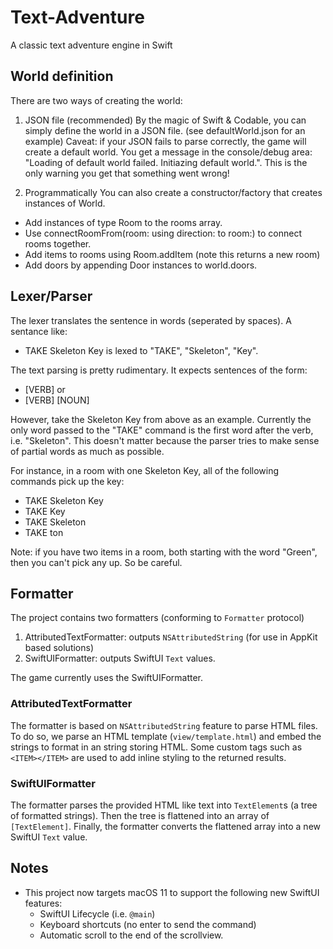 # Text-Adventure
A classic text adventure engine in Swift

## World definition
There are two ways of creating the world:
1. JSON file (recommended)
By the magic of Swift & Codable, you can simply define the world in a JSON file. (see defaultWorld.json for an example)
Caveat: if your JSON fails to parse correctly, the game will create a default world. You get a message in the console/debug area: "Loading of default world failed. Initiazing default world.". This is the only warning you get that something went wrong!

2. Programmatically
You can also create a constructor/factory that creates instances of World. 
* Add instances of type Room to the rooms array.
* Use connectRoomFrom(room: using direction: to room:) to connect rooms together.
* Add items to rooms using Room.addItem (note this returns a new room)
* Add doors by appending Door instances to world.doors.

## Lexer/Parser
The lexer translates the sentence in words (seperated by spaces).
A sentance like:
* TAKE Skeleton Key is lexed to "TAKE", "Skeleton", "Key".

The text parsing is pretty rudimentary. It expects sentences of the form:
* [VERB] or 
* [VERB] [NOUN]

However, take the Skeleton Key from above as an example. Currently the only word passed to the "TAKE" command is the first word after the verb, i.e. "Skeleton". This doesn't matter because the parser tries to make sense of partial words as much as possible. 

For instance, in a room with one Skeleton Key, all of the following commands pick up the key:
* TAKE Skeleton Key
* TAKE Key
* TAKE Skeleton
* TAKE ton

Note: if you have two items in a room, both starting with the word "Green", then you can't pick any up. So be careful.

## Formatter
The project contains two formatters (conforming to `Formatter` protocol)
1. AttributedTextFormatter: outputs `NSAttributedString` (for use in AppKit based solutions)
2. SwiftUIFormatter: outputs SwiftUI `Text` values.

The game currently uses the SwiftUIFormatter.

### AttributedTextFormatter
The formatter is based on `NSAttributedString` feature to parse HTML files. To do so, we parse an HTML template (`view/template.html`) and embed the strings to format in an string storing HTML. Some custom tags such as `<ITEM></ITEM>` are used to add inline styling to the returned results.

### SwiftUIFormatter
The formatter parses the provided HTML like text into `TextElement`s (a tree of formatted strings). Then the tree is flattened into an array of `[TextElement]`. Finally, the formatter converts the flattened array into a new SwiftUI `Text` value.

## Notes
* This project now targets macOS 11 to support the following new SwiftUI features:
    * SwiftUI Lifecycle (i.e. `@main`)
    * Keyboard shortcuts (no enter to send the command)
    * Automatic scroll to the end of the scrollview.
